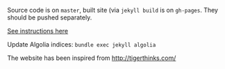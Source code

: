Source code is on `master`, built site (via `jekyll build` is on
`gh-pages`. They should be pushed separately.

[See instructions here](https://stackoverflow.com/a/28252200)

Update Algolia indices: `bundle exec jekyll algolia`

The website has been inspired from http://tigerthinks.com/